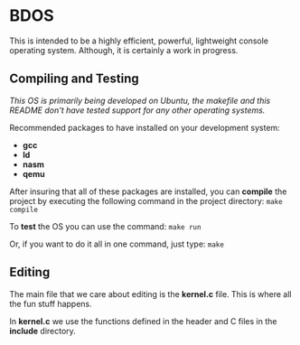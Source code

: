 # BDOS
This is intended to be a highly efficient, powerful, lightweight console operating system. Although, it is certainly a work in progress.

## Compiling and Testing
*This OS is primarily being developed on Ubuntu, the makefile and this README don't have tested support for any other operating systems.*

Recommended packages to have installed on your development system:
* **gcc**
* **ld**
* **nasm**
* **qemu**

After insuring that all of these packages are installed, you can **compile** the project by executing the following command in the project directory: `make compile`

To **test** the OS you can use the command: `make run`

Or, if you want to do it all in one command, just type: `make`

## Editing
The main file that we care about editing is the **kernel.c** file. This is where all the fun stuff happens.

In **kernel.c** we use the functions defined in the header and C files in the **include** directory.
